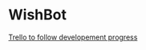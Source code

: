# WishBot

[Trello to follow developement progress](https://trello.com/b/7OQY5Pv2/onee-chan-developement-progress)

